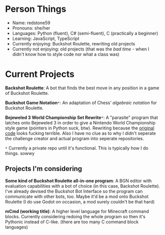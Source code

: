 # Person Things

- Name: redstone59
- Pronouns: she/her
- Languages: Python (fluent), C# (semi-fluent), C (practically a beginner)
- Learning: JavaScript, TypeScript
- Currently enjoying: Buckshot Roulette, rewriting old projects
- Currently not enjoying: old projects (that was the *bad time* - when I didn't know how to style code nor what a class was)

# Current Projects

**Backshot Roulette**: A bot that finds the best move in any position in a game of Buckshot Roulette.

**Buckshot Game Notation**`*`: An adaptation of Chess' *algebraic notation* for Buckshot Roulette.

**Bejeweled 3 World Championship Set Rewrite**`*`: A "parasite" program that latches onto Bejeweled 3 in order to give a Nintendo World Championship style game (pointers in Python suck, btw). Rewriting because the [original code](https://github.com/redstone59/Bejeweled3WorldChampionshipSet) looks fucking terrible. Also I have no clue as to why I didn't seperate the challenge creator and actual program into seperate repositories.

`*` Currently a private repo until it's functional. This is typically how I do things. sowwy

## Projects I'm considering

**Some kind of Buckshot Roulette all-in-one program**: A BGN editor with evaluation capabilities with a bot of choice (in this case, Backshot Roulette). I've already devised the Buckshot Bot Interface so the program can communicate with other bots, too. Maybe it'd be a mod onto Buckshot Roulette (I do use Godot on occasion, a mod surely couldn't be that hard)

**mCmd (working title)**: A higher level language for Minecraft command blocks. Currently considering redoing the whole program so then it's Pythonic instead of C-like. (there are too many C command block languages)
